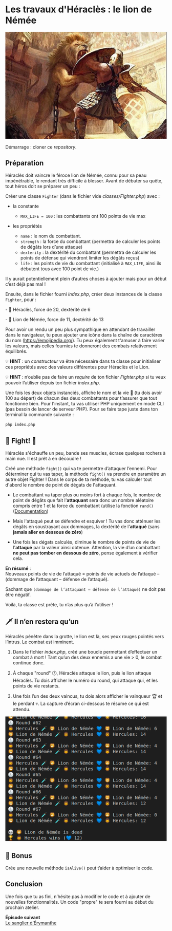# Les travaux d'Héraclès : le lion de Némée

![instructions](img/lion-hercule.png)

Démarrage : cloner ce *repository*.

## Préparation

Héraclès doit vaincre le féroce lion de Némée, connu pour sa peau impénétrable, le rendant très difficile à blesser. Avant de débuter sa quête, tout héros doit se préparer un peu :

Créer une classe `Fighter` (dans le fichier vide *classes/Fighter.php*) avec :

- la constante
    - `MAX_LIFE = 100` : les combattants ont 100 points de vie max

- les propriétés
    - `name` : le nom du combattant.
    - `strength` : la force du combattant (permettra de calculer les points de dégâts lors d’une attaque)
    - `dexterity` : la dextérité du combattant (permettra de calculer les points de défense qui viendront limiter les dégâts reçus)
    - `life` : les points de vie du combattant (initialisé à `MAX_LIFE`, ainsi ils débutent tous avec 100 point de vie.)

Il y aurait potentiellement plein d’autres choses à ajouter mais pour un début c’est déjà pas mal !

Ensuite, dans le fichier fourni *index.php*, créer deux instances de la classe `Fighter`, pour :

- 🧔 Héraclès, force de 20, dextérité de 6

- 🦁 Lion de Némée, force de 11, dextérité de 13

Pour avoir un rendu un peu plus sympathique en attendant de travailler dans le navigateur, tu peux ajouter une icône dans la chaîne de caractères du nom (https://emojipedia.org/).
Tu peux également t'amuser à faire varier les valeurs, mais celles fournies te donneront des combats relativement équilibrés.

💡 **HINT** : un *constructeur* va être nécessaire dans ta classe pour initialiser ces propriétés avec des valeurs différentes pour Héraclès et le Lion.

💡 **HINT** : n’oublie pas de faire un *require* de ton fichier *Fighter.php* si tu veux pouvoir l’utiliser depuis ton fichier *index.php*.

Une fois les deux objets instanciés, affiche le nom et la vie 💙 (tu dois avoir 100 au départ) de chacun des deux combattants pour t’assurer que tout fonctionne bien. Pour l'instant, tu vas utiliser PHP uniquement en mode CLI (pas besoin de lancer de serveur PHP).
Pour se faire tape juste dans ton terminal la commande suivante :
```bash
php index.php
``` 

## 🧔 Fight! 🦁

Héraclès s'échauffe un peu, bande ses muscles, écrase quelques rochers à main nue. Il est prêt à en découdre !

Créé une méthode `fight()` qui va te permettre d’attaquer l’ennemi. Pour déterminer qui tu vas taper, la méthode `fight()` va prendre en paramètre un autre objet Fighter ! Dans le corps de ta méthode, tu vas calculer tout d'abord le nombre de point de dégats de l'attaquant.

- Le combattant va taper plus ou moins fort à chaque fois, le nombre de point de dégâts que fait l'**attaquant** sera donc un nombre aléatoire compris entre 1 et la force du combattant (utilise la fonction `rand()` ([Documentation](https://www.php.net/manual/fr/function.rand.php))

- Mais l'attaqué peut se défendre et esquiver ! Tu vas donc atténuer les dégâts en soustrayant aux dommages, la dextérité de l'**attaqué** (sans **jamais aller en dessous de zéro**)

- Une fois les dégats calculés, diminue le nombre de points de vie de l'**attaqué** par la valeur ainsi obtenue. Attention, la vie d’un combattant **ne peut pas tomber en dessous de zéro**, pense également à vérifier cela.

**En résumé**  :  
Nouveaux points de vie de l’attaqué = points de vie actuels de l’attaqué – (dommage de l’attaquant – défense de l’attaqué).  

Sachant que `(dommage de l’attaquant – défense de l’attaqué)` ne doit pas être négatif.


Voilà, ta classe est prête, tu n’as plus qu’à l’utiliser !

## 🗡️ Il n’en restera qu’un

Héraclès pénètre dans la grotte, le lion est là, ses yeux rouges pointés vers l’intrus. Le combat est imminent.

1. Dans le fichier *index.php*, créé une boucle permettant d’effectuer un combat à mort ! Tant qu’un des deux ennemis a une vie > 0, le combat continue donc.

2. À chaque "round" 🕛, Héraclès attaque le lion, puis le lion attaque Héraclès. Tu dois afficher le numéro du round, qui attaque qui, et les points de vie restants. 

3. Une fois l’un des deux vaincus, tu dois alors afficher le vainqueur 🏆 et le perdant 💀. La capture d’écran ci-dessous te résume ce qui est attendu.

![instructions](img/instructions.png)

## 🎁 Bonus
Crée une nouvelle méthode `isAlive()` peut t’aider à optimiser le code.

## Conclusion

Une fois que tu as fini, n’hésite pas à modifier le code et à ajouter de nouvelles fonctionnalités.
Un code "propre" te sera fourni au début du prochain atelier.


**Épisode suivant**  
[Le sanglier d’Érymanthe](https:///workshop-php-poo-heracles-labour-2/)
